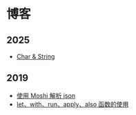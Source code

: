 # 博客

## 2025

- [Char & String](./20250613-char-string)

## 2019 

- [使用 Moshi 解析 json](./20190519-getting-started-using-moshi-for-json-parsing-with-kotlin)
- [let、with、run、apply、also 函数的使用](./20190511-kotlin-let-with-run-apply-also)